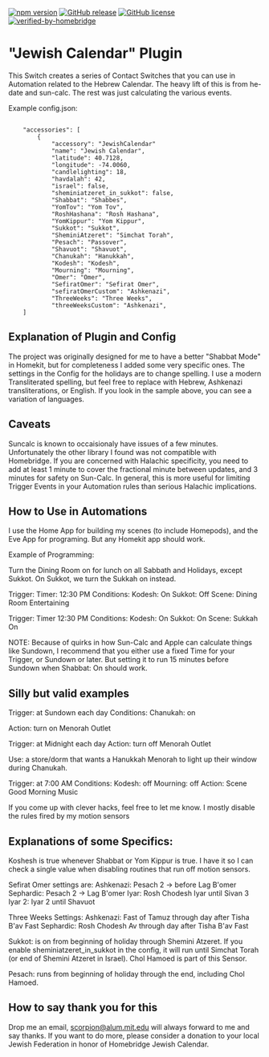 [![npm version](https://badge.fury.io/js/homebridge-jewish-calendar.svg)](https://badge.fury.io/js/homebridge-jewish-calendar)
[![GitHub release](https://img.shields.io/github/release/scorpionmit01/homebridge-jewish-calendar.svg)](https://GitHub.com/scorpionmit01/homebridge-jewish-calendar/releases/)
[![GitHub license](https://img.shields.io/github/license/scorpionmit01/homebridge-jewish-calendar.svg)](https://github.com/scorpionmit01/homebridge-jewish-calendar/blob/master/LICENSE)
[![verified-by-homebridge](https://badgen.net/badge/homebridge/verified/purple)](https://github.com/homebridge/homebridge/wiki/Verified-Plugins)

# "Jewish Calendar" Plugin

This Switch creates a series of Contact Switches that you can use in Automation related to the Hebrew Calendar. The heavy lift of this is from he-date and sun-calc. The rest was just calculating the various events.


Example config.json:

```

    "accessories": [
        {
            "accessory": "JewishCalendar"
            "name": "Jewish Calendar",
            "latitude": 40.7128,
            "longitude": -74.0060,
            "candlelighting": 18,
            "havdalah": 42,
            "israel": false,
            "sheminiatzeret_in_sukkot": false,
            "Shabbat": "Shabbes",
            "YomTov": "Yom Tov",
            "RoshHashana": "Rosh Hashana",
            "YomKippur": "Yom Kippur",
            "Sukkot": "Sukkot",
            "SheminiAtzeret": "Simchat Torah",
            "Pesach": "Passover",
            "Shavuot": "Shavuot",
            "Chanukah": "Hanukkah",
            "Kodesh": "Kodesh",
            "Mourning": "Mourning",
            "Omer": "Omer",
            "SefiratOmer": "Sefirat Omer",
            "sefiratOmerCustom": "Ashkenazi",
            "ThreeWeeks": "Three Weeks",
            "threeWeeksCustom": "Ashkenazi",
    ]

```

## Explanation of Plugin and Config

The project was originally designed for me to have a better "Shabbat Mode" in Homekit, but for completeness I added some very specific ones. The settings in the Config for the holidays are to change spelling. I use a modern Transliterated spelling, but feel free to replace with Hebrew, Ashkenazi transliterations, or English. If you look in the sample above, you can see a variation of languages.

## Caveats

Suncalc is known to occaisionaly have issues of a few minutes. Unfortunately the other library I found was not compatible with Homebridge. If you are concerned with Halachic specificity, you need to add at least 1 minute to cover the fractional minute between updates, and 3 minutes for safety on Sun-Calc. In general, this is more useful for limiting Trigger Events in your Automation rules than serious Halachic implications.

## How to Use in Automations

I use the Home App for building my scenes (to include Homepods), and the Eve App for programing. But any Homekit app should work.

Example of Programming:

Turn the Dining Room on for lunch on all Sabbath and Holidays, except Sukkot. On Sukkot, we turn the Sukkah on instead.

Trigger: Timer: 12:30 PM
Conditions:
  Kodesh: On
  Sukkot: Off
Scene: Dining Room Entertaining

Trigger: Timer 12:30 PM
Conditions:
  Kodesh: On
  Sukkot: On
Scene: Sukkah On

NOTE: Because of quirks in how Sun-Calc and Apple can calculate things like Sundown, I recommend that you either use a fixed Time for your Trigger, or Sundown or later. But setting it to run 15 minutes before Sundown when Shabbat: On should work.

## Silly but valid examples

Trigger: at Sundown each day
Conditions: Chanukah: on

Action: turn on Menorah Outlet

Trigger: at Midnight each day
Action: turn off Menorah Outlet

Use: a store/dorm that wants a Hanukkah Menorah to light up their window during Chanukah.


Trigger: at 7:00 AM
Conditions: Kodesh: off
            Mourning: off
Action: Scene Good Morning Music

If you come up with clever hacks, feel free to let me know. I mostly disable the rules fired by my motion sensors

## Explanations of some Specifics:

Koshesh is true whenever Shabbat or Yom Kippur is true. I have it so I can check a single value when disabling routines that run off motion sensors.

Sefirat Omer settings are:
  Ashkenazi: Pesach 2 -> before Lag B'omer
  Sephardic: Pesach 2 -> Lag B'omer
  Iyar: Rosh Chodesh Iyar until Sivan 3
  Iyar 2: Iyar 2 until Shavuot

Three Weeks Settings:
  Ashkenazi: Fast of Tamuz through day after Tisha B'av Fast
  Sephardic: Rosh Chodesh Av through day after Tisha B'av Fast

Sukkot: is on from beginning of holiday through Shemini Atzeret. If you enable sheminiatzeret_in_sukkot in the config, it will run until Simchat Torah (or end of Shemini Atzeret in Israel). Chol Hamoed is part of this Sensor.

Pesach: runs from beginning of holiday through the end, including Chol Hamoed.

## How to say thank you for this

Drop me an email, scorpion@alum.mit.edu will always forward to me and say thanks. If you want to do more, please consider a donation to your local Jewish Federation in honor of Homebridge Jewish Calendar.

